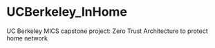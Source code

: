 # UCBerkeley_InHome
UC Berkeley MICS capstone project: Zero Trust Architecture to protect home network

